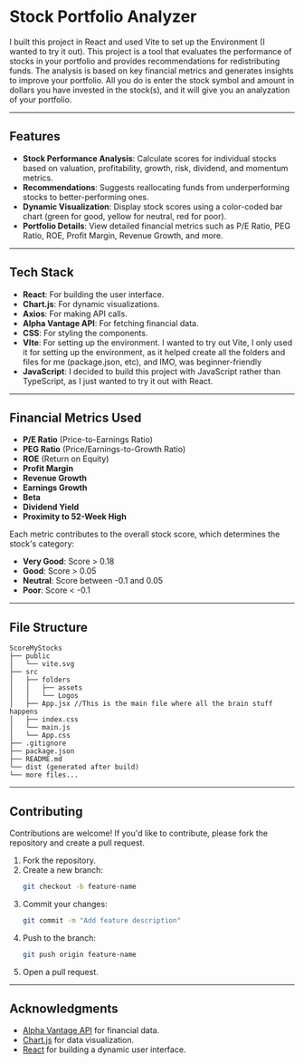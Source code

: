 # Stock Portfolio Analyzer

I built this project in React and used Vite to set up the Environment (I wanted to try it out). This project is a tool that evaluates the performance of stocks in your portfolio and provides recommendations for redistributing funds. The analysis is based on key financial metrics and generates  insights to improve your portfolio. All you do is enter the stock symbol and amount in dollars you have invested in the stock(s), and it will give you an analyzation of your portfolio.

---

## Features

- **Stock Performance Analysis**: Calculate scores for individual stocks based on valuation, profitability, growth, risk, dividend, and momentum metrics.
- **Recommendations**: Suggests reallocating funds from underperforming stocks to better-performing ones.
- **Dynamic Visualization**: Display stock scores using a color-coded bar chart (green for good, yellow for neutral, red for poor).
- **Portfolio Details**: View detailed financial metrics such as P/E Ratio, PEG Ratio, ROE, Profit Margin, Revenue Growth, and more.

---

## Tech Stack

- **React**: For building the user interface.
- **Chart.js**: For dynamic visualizations.
- **Axios**: For making API calls.
- **Alpha Vantage API**: For fetching financial data.
- **CSS**: For styling the components.
- **VIte**: For setting up the environment. I wanted to try out Vite, I only used it for setting up the environment, as it helped create all the folders and files for me (package.json, etc), and IMO, was  beginner-friendly
- **JavaScript**: I decided to build this project with JavaScript rather than TypeScript, as I just wanted to try it out with React.

---

## Financial Metrics Used

- **P/E Ratio** (Price-to-Earnings Ratio)
- **PEG Ratio** (Price/Earnings-to-Growth Ratio)
- **ROE** (Return on Equity)
- **Profit Margin**
- **Revenue Growth**
- **Earnings Growth**
- **Beta**
- **Dividend Yield**
- **Proximity to 52-Week High**

Each metric contributes to the overall stock score, which determines the stock's category:
- **Very Good**: Score > 0.18
- **Good**: Score > 0.05
- **Neutral**: Score between -0.1 and 0.05
- **Poor**: Score < -0.1

---

## File Structure

```
ScoreMyStocks
├── public
│   └── vite.svg
├── src
│   ├── folders
│   │   ├── assets
│   │   └── Logos
│   ├── App.jsx //This is the main file where all the brain stuff happens
│   ├── index.css
│   └── main.js
│   └── App.css
├── .gitignore
├── package.json
├── README.md
└── dist (generated after build)
└── more files...
```

---

## Contributing

Contributions are welcome! If you'd like to contribute, please fork the repository and create a pull request.

1. Fork the repository.
2. Create a new branch:
   ```bash
   git checkout -b feature-name
   ```
3. Commit your changes:
   ```bash
   git commit -m "Add feature description"
   ```
4. Push to the branch:
   ```bash
   git push origin feature-name
   ```
5. Open a pull request.

---


## Acknowledgments

- [Alpha Vantage API](https://www.alphavantage.co/) for financial data.
- [Chart.js](https://www.chartjs.org/) for data visualization.
- [React](https://reactjs.org/) for building a dynamic user interface.

